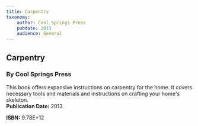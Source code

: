 ```yaml
---
title: Carpentry
taxonomy:
	author: Cool Springs Press
	pubdate: 2013
	audience: General
---
```

## Carpentry
### By Cool Springs Press

This book offers expansive instructions on carpentry for the home.  It covers necessary tools and materials and instructions on crafting your home's skeleton.   
**Publication Date:** 2013

**ISBN:** 9.78E+12